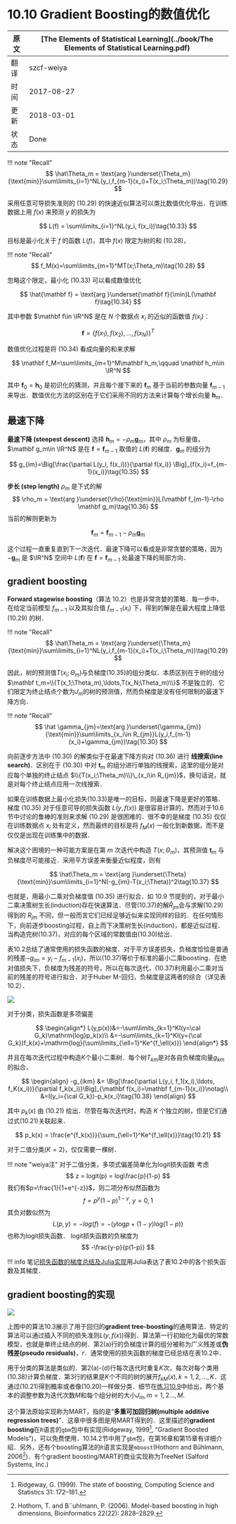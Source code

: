 # 10.10 Gradient Boosting的数值优化

| 原文   | [The Elements of Statistical Learning](../book/The Elements of Statistical Learning.pdf) |
| ---- | ---------------------------------------- |
| 翻译   | szcf-weiya                               |
| 时间   | 2017-08-27                               |
| 更新   | 2018-03-01                               |
| 状态 | Done|


!!! note "Recall"
    $$
    \hat\Theta_m = \text{arg }\underset{\Theta_m}{\text{min}}\sum\limits_{i=1}^NL(y_i,f_{m-1}(x_i)+T(x_i;\Theta_m))\tag{10.29}
    $$

采用任意可导损失准则的 (10.29) 的快速近似算法可以类比数值优化导出．在训练数据上用 $f(x)$ 来预测 $y$ 的损失为

$$
L(f) = \sum\limits_{i=1}^NL(y_i, f(x_i))\tag{10.33}
$$

目标是最小化关于 $f$ 的函数 $L(f)$，其中 $f(x)$ 限定为树的和 (10.28)，

!!! note "Recall"
    $$
    f_M(x)=\sum\limits_{m=1}^MT(x;\Theta_m)\tag{10.28}
    $$

忽略这个限定，最小化 (10.33) 可以看成数值优化

$$
\hat{\mathbf f} = \text{arg }\underset{\mathbf f}{\min}L(\mathbf f)\tag{10.34}
$$

其中参数 $\mathbf f\in \IR^N$ 是在 $N$ 个数据点 $x_i$ 的近似的函数值 $f(x_i)$：

$$
\mathbf f=\{f(x_1),f(x_2),\ldots,f(x_N)\}^T
$$

数值优化过程是将 (10.34) 看成向量的和来求解

$$
\mathbf f_M=\sum\limits_{m=1}^M\mathbf h_m,\qquad \mathbf h_m\in \IR^N
$$

其中 $\mathbf f_0=\mathbf h_0$ 是初识化的猜测，并且每个接下来的 $\mathbf f_m$ 基于当前的参数向量 $\mathbf f_{m-1}$来导出．<!--，而$\mathbf f_{m-1}$为此前已经更新的和．-->数值优化方法的区别在于它们采用不同的方法来计算每个增长向量 $\mathbf h_m$．

## 最速下降

**最速下降 (steepest descent)** 选择 $\mathbf h_m=-\rho_m \mathbf g_m$，其中 $\rho_m$ 为标量值，$\mathbf g_m\in \IR^N$ 是在 $\mathbf f=\mathbf f_{m-1}$ 取值的 $L(\mathbf f)$ 的梯度．$\mathbf g_m$ 的组分为

$$
g_{im}=\Big[\frac{\partial L(y_i, f(x_i))}{\partial f(x_i)} \Big]_{f(x_i)=f_{m-1}(x_i)}\tag{10.35}
$$

**步长 (step length)** $\rho_m$ 是下式的解
$$
\rho_m = \text{arg }\underset{\rho}{\text{min}}L(\mathbf f_{m-1}-\rho \mathbf g_m)\tag{10.36}
$$
当前的解则更新为

$$
\mathbf f_m = \mathbf f_{m-1}-\rho_m\mathbf g_m
$$

这个过程一直重复直到下一次迭代．最速下降可以看成是非常贪婪的策略，因为 $-\mathbf g_m$ 是 $\IR^N$ 空间中 $L(\mathbf f)$ 在 $\mathbf f= \mathbf f_{m-1}$ 处最速下降的局部方向．

## gradient boosting

**Forward stagewise boosting**（算法 10.2）也是非常贪婪的策略．每一步中，在给定当前模型 $f_{m-1}$ 以及其拟合值 $f_{m-1}(x_i)$ 下，得到的解是在最大程度上降低 (10.29) 的树．

!!! note "Recall"
    $$
    \hat\Theta_m = \text{arg }\underset{\Theta_m}{\text{min}}\sum\limits_{i=1}^NL(y_i,f_{m-1}(x_i)+T(x_i;\Theta_m))\tag{10.29}
    $$

因此，树的预测值$T(x_i;\Theta_m)$与负梯度(10.35)的组分类似．本质区别在于树的组分$\mathbf t_m=\\{T(x_1;\Theta_m),\ldots,T(x_N;\Theta_m)\\}$ 不是独立的．它们限定为终止结点个数为$J_m$的树的预测值，然而负梯度是没有任何限制的最速下降方向．

!!! note "Recall"
    $$
    \hat \gamma_{jm}=\text{arg }\underset{\gamma_{jm}}{\text{min}}\sum\limits_{x_i\in R_{jm}}L(y_i,f_{m-1}(x_i)+\gamma_{jm})\tag{10.30}
    $$

向前逐步方法中 (10.30) 的解类似于在最速下降方向对 (10.36) 进行 **线搜索(line search)**．区别在于 (10.30) 中对 $\mathbf t_m$ 的组分进行单独的线搜索，这里的组分是对应每个单独的终止结点 $\\{T(x_i;\Theta_m)\\}\_{x_i\in R_{jm}}$，换句话说，就是对每个终止结点应用一次线搜索．

如果在训练数据上最小化损失(10.33)是唯一的目标，则最速下降是更好的策略．梯度 (10.35) 对于任意可导的损失函数 $L(y,f(x))$ 是很容易计算的，然而对于10.6节中讨论的鲁棒的准则来求解 (10.29) 是很困难的．很不幸的是梯度 (10.35) 仅仅在训练数据点 $x_i$ 处有定义，然而最终的目标是将 $f_M(x)$ 一般化到新数据，而不是仅仅是出现在训练集中的数据．

解决这个困境的一种可能方案是在第 $m$ 次迭代中构造 $T(x;\Theta_m)$，其预测值 $\mathbf t_m$ 与负梯度尽可能接近．采用平方误差来衡量近似程度，则有

$$
\hat\Theta_m = \text{arg }\underset{\Theta}{\text{min}}\sum\limits_{i=1}^N(-g_{im}-T(x_i;\Theta))^2\tag{10.37}
$$

也就是，用最小二乘对负梯度值 (10.35) 进行拟合．如 10.9 节提到的，对于最小二乘决策树生长(induction)存在快速算法．尽管(10.37)的解$\hat R_{jm}$会与求解(10.29)得到的 $R_{jm}$ 不同，但一般而言它们已经足够近似来实现同样的目的．在任何情形下，向前逐步boosting过程，自上而下决策树生长(induction)，都是近似过程．当构造完树(10.37)，对应的每个区域的常数值由(10.30)给出．

表10.2总结了通常使用的损失函数的梯度．对于平方误差损失，负梯度恰恰是普通的残差$-g_{im}=y_i-f_{m-1}(x_i)$，所以(10.37)等价于标准的最小二乘boosting．在绝对值损失下，负梯度为残差的符号，所以在每次迭代，(10.37)利用最小二乘对当前的残差的符号进行拟合．对于Huber M-回归，负梯度是这两者的综合（详见表10.2）．

![](../img/10/tab10.2.png)

对于分类，损失函数是多项偏差

$$
\begin{align*}
L(y,p(x))&=-\sum\limits_{k=1}^KI(y=\cal G_k)\mathrm{log}p_k(x)\\
&=-\sum\limits_{k=1}^KI(y={\cal G_k})f_k(x)+\mathrm{log}(\sum\limits_{\ell=1}^Ke^{f_\ell(x)})
\end{align*}
$$

并且在每次迭代过程中构造$K$个最小二乘树．每个树$T_{km}$是对各自负梯度向量$g_{km}$的拟合，

$$
\begin{align}
-g_{ikm} &= \Big[\frac{\partial L(y_i, f_1(x_i),\ldots, f_K(x_i))}{\partial f_k(x_i)}\Big]_{\mathbf f(x_i)=\mathbf f_{m-1}(x_i)}\notag\\
&=I(y_i={\cal G_k})-p_k(x_i)\tag{10.38}
\end{align}
$$

其中 $p_k(x)$ 由 (10.21) 给出．尽管在每次迭代时，构造 $K$ 个独立的树，但是它们通过式(10.21)关联起来．

$$
p_k(x) = \frac{e^{f_k(x)}}{\sum_{\ell=1}^Ke^{f_\ell(x)}}\tag{10.21}
$$

对于二值分类($K=2$)，仅仅需要一棵树．

!!! note "weiya注"
    对于二值分类，多项式偏差简单化为logit损失函数
    考虑
    $$
    z = logit(p) = log\frac{p}{1-p}
    $$
    我们有$p=\frac{1}{1+e^{-z}}$，则二项分布似然函数为
    $$
    f=p^y(1-p)^{1-y},\; y=0,1
    $$
    其负对数似然为
    $$
    L(p, y) = -log(f)=-(y\mathrm{log}p+(1-y)\mathrm{log}(1-p))
    $$
    也称为logit损失函数．
    logit损失函数的负梯度为
    $$
    -\frac{y-p}{p(1-p)}
    $$

<!--
将上述几种损失函数及其梯度用如下的Julia程序表达出来．

<script src="https://gist.github.com/szcf-weiya/cc6eaee677a027af5451f9fd17930543.js"></script>
-->

!!! info
    笔记[损失函数的梯度总结及Julia实现](../notes/boosting/summary-loss-function/index.html)用Julia表达了表10.2中的各个损失函数及其梯度．

## gradient boosting的实现

![](../img/10/alg10.3.png)

上图中的算法10.3展示了用于回归的**gradient tree-boosting**的通用算法．特定的算法可以通过插入不同的损失准则$L(y, f(x))$得到．算法第一行初始化为最优的常数模型，也就是单终止结点的树．第2(a)行的负梯度计算的组分被称为广义残差或**伪残差(pseudo residuals)**，$r$．通常使用的损失函数的梯度已经总结在表10.2中．

用于分类的算法是类似的．第2(a)-(d)行每次迭代时重复$K$次，每次对每个类用(10.38)计算负梯度．第3行的结果是$K$个不同的树的展开$f_{kM}(x), k=1,2,\ldots, K$．这通过(10.21)得到概率或者像(10.20)一样做分类．细节在[练习10.9](https://github.com/szcf-weiya/ESL-CN/issues/76)中给出，两个基本的调整参数为迭代次数$M$和每个组分树的大小$J_m,m=1,2\ldots,M$.

这个算法原始实现称为MART，指的是“**多重可加回归树(multiple additive regression trees)**”．这章中很多图是用MART得到的．这里描述的**gradient boosting**在`R`语言的`gbm`包中有实现(Ridgeway, 1999[^1], “Gradient Boosted Models”)，可以免费使用．10.14.2节中用了`gbm`包，在第16章和第15章有详细介绍．另外，还有个boosting算法的`R`语言实现是`mboost`(Hothorn and Bühlmann, 2006[^2])．有个gradient boosting/MART的商业实现称为TreeNet (Salford Systems, Inc.)

[^1]: Ridgeway, G. (1999). The state of boosting, Computing Science and Statistics 31: 172–181.
[^2]: Hothorn, T. and B¨uhlmann, P. (2006). Model-based boosting in high dimensions, Bioinformatics 22(22): 2828–2829.
